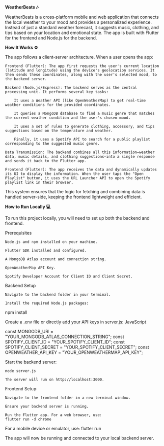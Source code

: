 
**WeatherBeats 🎶**

WeatherBeats is a cross-platform mobile and web application that connects the local weather to your mood and provides a personalized experience. Instead of just a standard weather forecast, it suggests music, clothing, and tips based on your location and emotional state. The app is built with Flutter for the frontend and Node.js for the backend.

**How It Works ⚙️**

The app follows a client-server architecture. When a user opens the app:

    Frontend (Flutter): The app first requests the user's current location (latitude and longitude) using the device's geolocation services. It then sends these coordinates, along with the user's selected mood, to the backend server.

    Backend (Node.js/Express): The backend serves as the central processing unit. It performs several key tasks:

        It uses a Weather API (like OpenWeatherMap) to get real-time weather conditions for the provided coordinates.

        It queries a MongoDB database to find a music genre that matches the current weather condition and the user's chosen mood.

        It uses a set of rules to generate clothing, accessory, and tips suggestions based on the temperature and weather.

        Finally, it uses a Spotify API to search for a public playlist corresponding to the suggested music genre.

    Data Transmission: The backend combines all this information—weather data, music details, and clothing suggestions—into a single response and sends it back to the Flutter app.

    Frontend (Flutter): The app receives the data and dynamically updates its UI to display the information. When the user taps the "Open Playlist" button, it uses the URL Launcher API to open the Spotify playlist link in their browser.

This system ensures that the logic for fetching and combining data is handled server-side, keeping the frontend lightweight and efficient.


**How to Run Locally 💻**

To run this project locally, you will need to set up both the backend and frontend.

Prerequisites

    Node.js and npm installed on your machine.

    Flutter SDK installed and configured.

    A MongoDB Atlas account and connection string.

    OpenWeatherMap API Key.

    Spotify Developer Account for Client ID and Client Secret.

Backend Setup

    Navigate to the backend folder in your terminal.

    Install the required Node.js packages:
npm install

Create a .env file or directly add your API keys in server.js:
JavaScript

const MONGODB_URI = "YOUR_MONGODB_ATLAS_CONNECTION_STRING";
const SPOTIFY_CLIENT_ID = "YOUR_SPOTIFY_CLIENT_ID";
const SPOTIFY_CLIENT_SECRET = "YOUR_SPOTIFY_CLIENT_SECRET";
const OPENWEATHER_API_KEY = "YOUR_OPENWEATHERMAP_API_KEY";

Start the backend server:


    node server.js

    The server will run on http://localhost:3000.

Frontend Setup

    Navigate to the frontend folder in a new terminal window.

    Ensure your backend server is running.

    Run the Flutter app. For a web browser, use:
    flutter run -d chrome

For a mobile device or emulator, use:
    flutter run

The app will now be running and connected to your local backend server.
